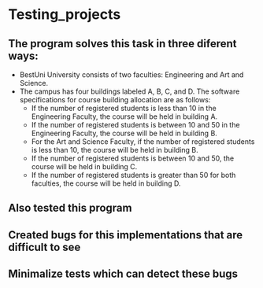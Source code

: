 # Testing_projects
## The program solves this task in three diferent ways:
- BestUni University consists of two faculties: Engineering and Art and Science. 
- The campus has four buildings labeled A, B, C, and D. The software specifications for course building allocation are as follows:
    - If the number of registered students is less than 10 in the Engineering Faculty, the course will be held in building A.
    - If the number of registered students is between 10 and 50 in the Engineering Faculty, the course will be held in building B.
    - For the Art and Science Faculty, if the number of registered students is less than 10, the course will be held in building B.
    - If the number of registered students is between 10 and 50, the course will be held in building C.
    -   If the number of registered students is greater than 50 for both faculties, the course will be held in building D.
## Also tested this program
## Created bugs for this implementations that are difficult to see
## Minimalize tests which can detect these bugs